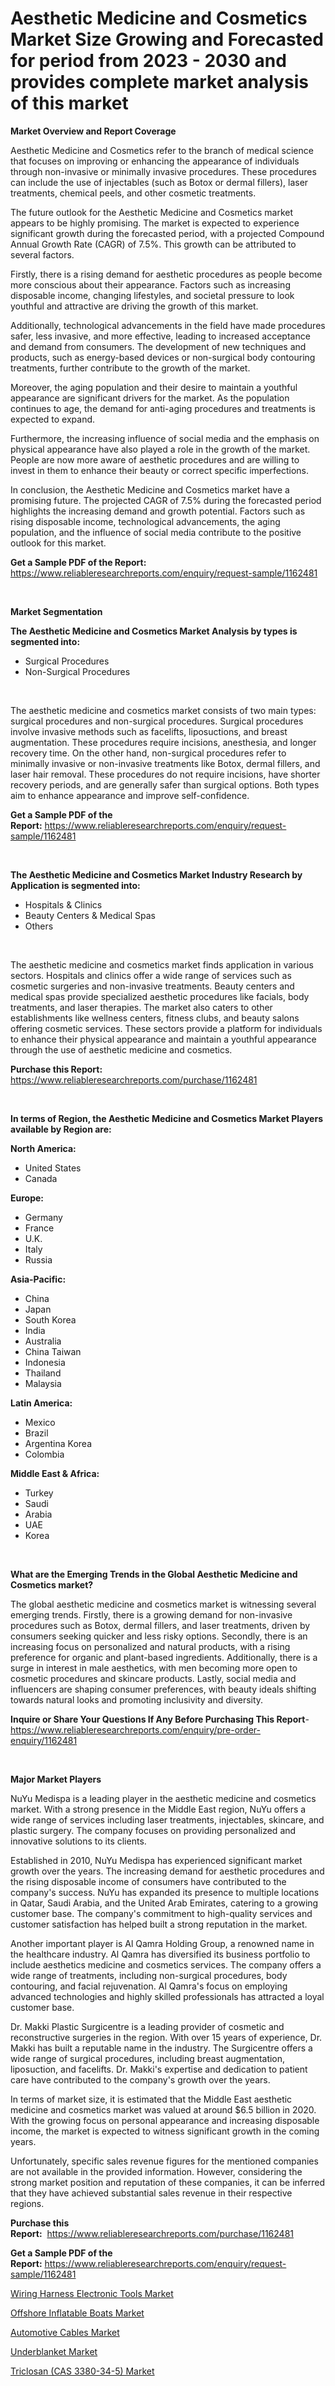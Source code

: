 <p><h1>Aesthetic Medicine and Cosmetics Market Size Growing and Forecasted for period from 2023 - 2030 and provides complete market analysis of this market</h1></p><p><strong>Market Overview and Report Coverage</strong></p>
<p><p>Aesthetic Medicine and Cosmetics refer to the branch of medical science that focuses on improving or enhancing the appearance of individuals through non-invasive or minimally invasive procedures. These procedures can include the use of injectables (such as Botox or dermal fillers), laser treatments, chemical peels, and other cosmetic treatments.</p><p>The future outlook for the Aesthetic Medicine and Cosmetics market appears to be highly promising. The market is expected to experience significant growth during the forecasted period, with a projected Compound Annual Growth Rate (CAGR) of 7.5%. This growth can be attributed to several factors.</p><p>Firstly, there is a rising demand for aesthetic procedures as people become more conscious about their appearance. Factors such as increasing disposable income, changing lifestyles, and societal pressure to look youthful and attractive are driving the growth of this market.</p><p>Additionally, technological advancements in the field have made procedures safer, less invasive, and more effective, leading to increased acceptance and demand from consumers. The development of new techniques and products, such as energy-based devices or non-surgical body contouring treatments, further contribute to the growth of the market.</p><p>Moreover, the aging population and their desire to maintain a youthful appearance are significant drivers for the market. As the population continues to age, the demand for anti-aging procedures and treatments is expected to expand.</p><p>Furthermore, the increasing influence of social media and the emphasis on physical appearance have also played a role in the growth of the market. People are now more aware of aesthetic procedures and are willing to invest in them to enhance their beauty or correct specific imperfections.</p><p>In conclusion, the Aesthetic Medicine and Cosmetics market have a promising future. The projected CAGR of 7.5% during the forecasted period highlights the increasing demand and growth potential. Factors such as rising disposable income, technological advancements, the aging population, and the influence of social media contribute to the positive outlook for this market.</p></p>
<p><strong>Get a Sample PDF of the Report:</strong> <a href="https://www.reliableresearchreports.com/enquiry/request-sample/1162481">https://www.reliableresearchreports.com/enquiry/request-sample/1162481</a></p>
<p>&nbsp;</p>
<p><strong>Market Segmentation</strong></p>
<p><strong>The Aesthetic Medicine and Cosmetics Market Analysis by types is segmented into:</strong></p>
<p><ul><li>Surgical Procedures</li><li>Non-Surgical Procedures</li></ul></p>
<p>&nbsp;</p>
<p><p>The aesthetic medicine and cosmetics market consists of two main types: surgical procedures and non-surgical procedures. Surgical procedures involve invasive methods such as facelifts, liposuctions, and breast augmentation. These procedures require incisions, anesthesia, and longer recovery time. On the other hand, non-surgical procedures refer to minimally invasive or non-invasive treatments like Botox, dermal fillers, and laser hair removal. These procedures do not require incisions, have shorter recovery periods, and are generally safer than surgical options. Both types aim to enhance appearance and improve self-confidence.</p></p>
<p><strong>Get a Sample PDF of the Report:</strong>&nbsp;<a href="https://www.reliableresearchreports.com/enquiry/request-sample/1162481">https://www.reliableresearchreports.com/enquiry/request-sample/1162481</a></p>
<p>&nbsp;</p>
<p><strong>The Aesthetic Medicine and Cosmetics Market Industry Research by Application is segmented into:</strong></p>
<p><ul><li>Hospitals & Clinics</li><li>Beauty Centers & Medical Spas</li><li>Others</li></ul></p>
<p>&nbsp;</p>
<p><p>The aesthetic medicine and cosmetics market finds application in various sectors. Hospitals and clinics offer a wide range of services such as cosmetic surgeries and non-invasive treatments. Beauty centers and medical spas provide specialized aesthetic procedures like facials, body treatments, and laser therapies. The market also caters to other establishments like wellness centers, fitness clubs, and beauty salons offering cosmetic services. These sectors provide a platform for individuals to enhance their physical appearance and maintain a youthful appearance through the use of aesthetic medicine and cosmetics.</p></p>
<p><strong>Purchase this Report:</strong>&nbsp; <a href="https://www.reliableresearchreports.com/purchase/1162481">https://www.reliableresearchreports.com/purchase/1162481</a></p>
<p>&nbsp;</p>
<p><strong>In terms of Region, the Aesthetic Medicine and Cosmetics Market Players available by Region are:</strong></p>
<p>
    <p> <strong> North America: </strong>
        <ul>
            <li>United States</li>
            <li>Canada</li>
        </ul>
        </p> 
    <p> <strong> Europe: </strong>
        <ul>
            <li>Germany</li>
            <li>France</li>
            <li>U.K.</li>
            <li>Italy</li>
            <li>Russia</li>
        </ul>
        </p> 
    <p> <strong> Asia-Pacific: </strong>
        <ul>
            <li>China</li>
            <li>Japan</li>
            <li>South Korea</li>
            <li>India</li>
            <li>Australia</li>
            <li>China Taiwan</li>
            <li>Indonesia</li>
            <li>Thailand</li>
            <li>Malaysia</li>
        </ul>
        </p> 
    <p> <strong> Latin America: </strong>
        <ul>
            <li>Mexico</li>
            <li>Brazil</li>
            <li>Argentina Korea</li>
            <li>Colombia</li>
        </ul>
        </p> 
    <p> <strong> Middle East & Africa: </strong>
        <ul>
            <li>Turkey</li>
            <li>Saudi</li>
            <li>Arabia</li>
            <li>UAE</li>
            <li>Korea</li>
        </ul>
    </p>
    </p>
<p>&nbsp;</p>
<p><strong>What are the Emerging Trends in the Global Aesthetic Medicine and Cosmetics market?</strong></p>
<p><p>The global aesthetic medicine and cosmetics market is witnessing several emerging trends. Firstly, there is a growing demand for non-invasive procedures such as Botox, dermal fillers, and laser treatments, driven by consumers seeking quicker and less risky options. Secondly, there is an increasing focus on personalized and natural products, with a rising preference for organic and plant-based ingredients. Additionally, there is a surge in interest in male aesthetics, with men becoming more open to cosmetic procedures and skincare products. Lastly, social media and influencers are shaping consumer preferences, with beauty ideals shifting towards natural looks and promoting inclusivity and diversity.</p></p>
<p><strong>Inquire or Share Your Questions If Any Before Purchasing This Report</strong>- <a href="https://www.reliableresearchreports.com/enquiry/pre-order-enquiry/1162481">https://www.reliableresearchreports.com/enquiry/pre-order-enquiry/1162481</a></p>
<p>&nbsp;</p>
<p><strong>Major Market Players</strong></p>
<p><p>NuYu Medispa is a leading player in the aesthetic medicine and cosmetics market. With a strong presence in the Middle East region, NuYu offers a wide range of services including laser treatments, injectables, skincare, and plastic surgery. The company focuses on providing personalized and innovative solutions to its clients. </p><p>Established in 2010, NuYu Medispa has experienced significant market growth over the years. The increasing demand for aesthetic procedures and the rising disposable income of consumers have contributed to the company's success. NuYu has expanded its presence to multiple locations in Qatar, Saudi Arabia, and the United Arab Emirates, catering to a growing customer base. The company's commitment to high-quality services and customer satisfaction has helped built a strong reputation in the market.</p><p>Another important player is Al Qamra Holding Group, a renowned name in the healthcare industry. Al Qamra has diversified its business portfolio to include aesthetics medicine and cosmetics services. The company offers a wide range of treatments, including non-surgical procedures, body contouring, and facial rejuvenation. Al Qamra's focus on employing advanced technologies and highly skilled professionals has attracted a loyal customer base.</p><p>Dr. Makki Plastic Surgicentre is a leading provider of cosmetic and reconstructive surgeries in the region. With over 15 years of experience, Dr. Makki has built a reputable name in the industry. The Surgicentre offers a wide range of surgical procedures, including breast augmentation, liposuction, and facelifts. Dr. Makki's expertise and dedication to patient care have contributed to the company's growth over the years.</p><p>In terms of market size, it is estimated that the Middle East aesthetic medicine and cosmetics market was valued at around $6.5 billion in 2020. With the growing focus on personal appearance and increasing disposable income, the market is expected to witness significant growth in the coming years. </p><p>Unfortunately, specific sales revenue figures for the mentioned companies are not available in the provided information. However, considering the strong market position and reputation of these companies, it can be inferred that they have achieved substantial sales revenue in their respective regions.</p></p>
<p><strong>Purchase this Report:</strong>&nbsp;&nbsp;<a href="https://www.reliableresearchreports.com/purchase/1162481">https://www.reliableresearchreports.com/purchase/1162481</a></p>
<p></p>
<p><strong>Get a Sample PDF of the Report:</strong>&nbsp;<a href="https://www.reliableresearchreports.com/enquiry/request-sample/1162481">https://www.reliableresearchreports.com/enquiry/request-sample/1162481</a></p>
<p><p><a href="https://github.com/YashRP12/Market-Research-Report-List-1/blob/main/wiring-harness-electronic-tools-market.md">Wiring Harness Electronic Tools Market</a></p><p><a href="https://medium.com/@dorinaprifti56/offshore-inflatable-boats-market-size-growth-forecast-2023-2030-1f3c587e6893">Offshore Inflatable Boats Market</a></p><p><a href="https://www.linkedin.com/pulse/automotive-cables-market-size-growth-forecast/">Automotive Cables Market</a></p><p><a href="https://medium.com/@jettiejohns/underblanket-market-size-growth-forecast-2023-2030-7e8e2d0115db">Underblanket Market</a></p><p><a href="https://www.linkedin.com/pulse/triclosan-cas-3380-34-5-market-size-share-amp-trends/">Triclosan (CAS 3380-34-5) Market</a></p></p>